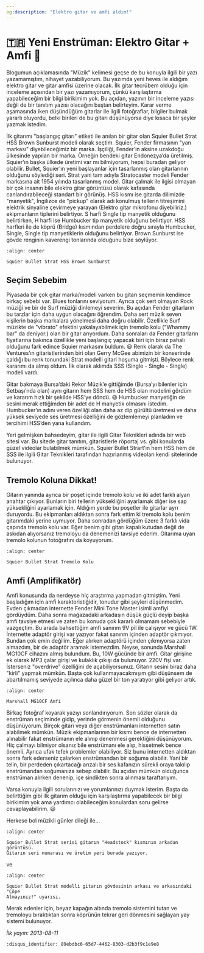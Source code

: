 ```yaml
---
og:description: "Elektro gitar ve amfi aldım!"
---
```


# 🇹🇷 Yeni Enstrüman: Elektro Gitar + Amfi 🎵

Blogumun açıklamasında "Müzik" kelimesi geçse de bu konuyla ilgili bir yazı
yazamamıştım, nihayet yazabiliyorum. Bu yazımda yeni heves ile aldığım elektro
gitar ve gitar amfisi üzerine olacak. İlk gitar tecrübem olduğu için inceleme
açısından bir yazı yazamıyorum, çünkü karşılaştırma yapabileceğim bir bilgi
birikimim yok. Bu açıdan, yazının bir inceleme yazısı değil de bir tanıtım
yazısı olacağını baştan belirteyim. Karar verme aşamasında iken düşündüğüm
gitarlar ile ilgili fotoğraflar, bilgiler bulmak yararlı oluyordu, belki
birileri de bu gitarı düşünüyorsa diye kısaca bir şeyler yazmak istedim.

İlk gitarımı "başlangıç gitarı" etiketi ile anılan bir gitar olan Squier Bullet
Strat HSS Brown Sunburst modeli olarak seçtim. Squier, Fender firmasının "yan
markası" diyebileceğimiz bir marka. İşçiliği, Fender’in aksine uzakdoğu
ülkesinde yapılan bir marka. Örneğin bendeki gitar Endonezya’da üretilmiş.
Squier’ın başka ülkede üretimi var mı bilmiyorum, hepsi buradan geliyor
olabilir. Bullet, Squier’ın yeni başlayanlar için tasarlanmış olan gitarlarının
olduğunu söylediği seri. Strat yani tam adıyla Stratocaster modeli Fender
markasına ait 1954 yılında tasarlanmış model. Gitar çalmak ile ilgisi olmayan
bir çok insanın bile elektro gitar görüntüsü olarak kafasında canlandırabileceği
standart bir görünüş. HSS kısmı ise gitarda dilimizde "manyetik", İngilizce de
"pickup" olarak adı konulmuş tellerin titreşimini elektrik sinyaline çevirmeye
yarayan (Elektro gitar mikrofonu diyebiliriz.) ekipmanların tiplerini
belirtiyor. S harfi Single tip manyetik olduğunu belirtirken, H harfi ise
Humbucker tip manyetik olduğunu belirtiyor. HSS harfleri ile de köprü (Bridge)
kısmından perdelere doğru sırayla Humbucker, Single, Single tip manyetiklerin
olduğunu belirtiyor. Brown Sunburst ise gövde renginin kaverengi tonlarında
olduğunu bize söylüyor.

```{figure} assets/gitar-a.jpg
:align: center

Squier Bullet Strat HSS Brown Sunburst
```

## Seçim Sebebim

Piyasada bir çok gitar marka/modeli varken bu gitarı seçmemin kendimce birkaç
sebebi var. Blues tonlarını seviyorum. Ayrıca çok sert olmayan Rock müziği ve
bir de Surf müziği dinlemeyi severim. Bu açıdan Fender gitarların bu tarzlar
için daha uygun olacağını öğrendim. Daha sert müzik seven kişilerin başka
markalara yönelmesi daha doğru olabilir. Özellikle Surf müzikte de "vibrato"
efektini yakalayabilmek için tremolo kolu ("Whammy bar" da deniyor.) olan bir
gitar arıyordum. Daha sonraları da Fender gitarların fiyatlarına bakınca
özellikle yeni başlangıç yapacak biri için biraz pahalı olduğunu fark edince
Squier markasını buldum. 😃 Renk olarak da The Ventures’ın gitaristlerinden biri
olan Gerry McGee abimizin bir konserinde çaldığı bu renk tonundaki Strat modelli
gitari hoşuma gitmişti. Böylece renk kararımı da almış oldum. İlk olarak aklımda
SSS (Single - Single - Single) modeli vardı.

Gitar bakmaya Bursa’daki Rekor Müzik’e gittiğimde (Bursa’yı bilenler için
Setbaşı’nda olan) aynı gitarın hem SSS hem de HSS olan modelini gördüm ve
kararım hızlı bir şekilde HSS’ye döndü. 😃 Humbucker manyetiğin de sesini merak
ettiğimden bir adet de H manyetik olmasını istedim. Humbucker’ın adını veren
özelliği olan daha az dip gürültü üretmesi ve daha yüksek seviyede ses üretmesi
özelliğini de gözlemlemeyi planladım ve tercihimi HSS’den yana kullandım.

Yeri gelmişken bahsedeyim, gitar ile ilgili Gitar Teknikleri adında bir web
sitesi var. Bu sitede gitar tanıtım, gitaristlerle röportaj vs. gibi konularda
güzel videolar bulabilmek mümkün. Squier Bullet Strart’ın hem HSS hem de SSS ile
ilgili Gitar Teknikleri tarafından hazırlanmış videoları kendi sitelerinde
bulunuyor.

## Tremolo Koluna Dikkat!

Gitarın yanında ayrıca bir poşet içinde tremolo kolu ve iki adet farklı alyan
anahtar çıkıyor. Bunların biri tellerin yüksekliğini ayarlamak diğer ise sap
yüksekliğini ayarlamak için. Aldığım yerde bu poşetler ile gitarlar ayrı
duruyordu. Bu ekipmanları aldıktan sonra fark ettim ki tremolo kolu benim
gitarımdaki yerine uymuyor. Daha sonradan gördüğüm üzere 3 farklı vida çapında
tremolo kolu var. Eğer benim gibi gitarı kapalı kutudan değil de askıdan
alıyorsanız tremoloyu da denemenizi tavsiye ederim. Gitarıma uyan tremolo
kolunun fotoğrafını da koyuyorum.

```{figure} assets/gitar-b.jpg
:align: center

Squier Bullet Strat Tremolo Kolu
```

## Amfi (Amplifikatör)

Amfi konusunda da nerdeyse hiç araştırma yapmadan gitmiştim. Yeni başladığım
için amfi karakteristiğidir, tonudur gibi şeyleri düşünmedim. Evden çıkmadan
internette Fender Mini Tone Master isimli amfiyi gördüydüm. Daha sonra
mağazadaki arkadaşın düşük güçlü deyip başka amfi tavsiye etmesi ve zaten bu
konuda çok kararlı olmamam sebebiyle vazgeçtim. Bu arada bahsettiğim amfi
sanırım 9V pil ile çalışıyor ve gücü 1W. İnternette adaptör girişi var yazıyor
fakat sanırım içinden adaptör çıkmıyor. Bundan çok emin değilim. Eğer alırken
adaptörü içinden çıkmıyorsa zaten almazdım, bir de adaptör aramak istemezdim.
Neyse, sonunda Marshall MG10CF cihazını almış bulundum. Bu, 10W gücünde bir
amfi. Gitar girişine ek olarak MP3 çalar girişi ve kulaklık çıkışı da bulunuyor.
220V fişi var. İsterseniz "overdrive" özelliğini de açabiliyorsunuz. Gitarın
sesini biraz daha "kirli" yapmak mümkün. Başta çok kullanmayacakmışım gibi
düşünsem de abartılmamış seviyede açılınca daha güzel bir ton yaratıyor gibi
geliyor artık.

```{figure} assets/gitar-c.jpg
:align: center

Marshall MG10CF Amfi
```

Birkaç fotoğraf koyarak yazıyı sonlandırıyorum. Son sözler olarak da enstrüman
seçiminde gidip, yerinde görmenin önemli olduğunu düşünüyorum. Birçok gitarı
veya diğer enstrümanları internetten satın alabilmek mümkün. Müzik
ekipmanlarının bir kısmı bence de internetten alınabilir fakat enstrümanın ele
alınıp denenmesi gerektiğini düşünüyorum. Hiç çalmayı bilmiyor olsanız bile
enstrümanı ele alıp, hissetmek bence önemli. Ayrıca ufak tefek problemler
olabiliyor. Siz bunu internetten aldıktan sonra fark ederseniz çalarken
enstrümandan bir soğuma olabilir. Yani bir telin, bir perdeden çıkartacağı
arızalı bir ses kafanızın sürekli oraya takılıp enstrümandan soğumanıza sebep
olabilir. Bu açıdan mümkün olduğunca enstrüman alırken denenip, içe sindikten
sonra alınması taraftarıyım.

Varsa konuyla ilgili sorularınızı ve yorumlarınızı duymak isterim. Başta da
belirttiğim gibi ilk gitarım olduğu için karşılaştırma yapabilecek bir bilgi
birikimim yok ama yardımcı olabileceğim konulardan soru gelirse
cevaplayabilirim. 😃

Herkese bol müzikli günler dileği ile…

```{figure} assets/gitar-d.jpg
:align: center

Squier Bullet Strat serisi gitarın "Headstock" kısmının arkadan görüntüsü.
Gitarın seri numarası ve üretim yeri burada yazıyor.
```

ve

```{figure} assets/gitar-e.jpg
:align: center

Squier Bullet Strat modelli gitarın gövdesinin arkası ve arkasındaki "Çöpe
Atmayınız!" uyarısı.
```

Merak edenler için, beyaz kapağın altında tremolo sistemini tutan ve tremoloyu
bıraktıktan sonra köprünün tekrar geri dönmesini sağlayan yay sistemi bulunuyor.

*İlk yayın: 2013-08-11*

```{disqus}
:disqus_identifier: 89ebdbc6-65d7-4462-8303-d2b3f9c1e9e8
```
